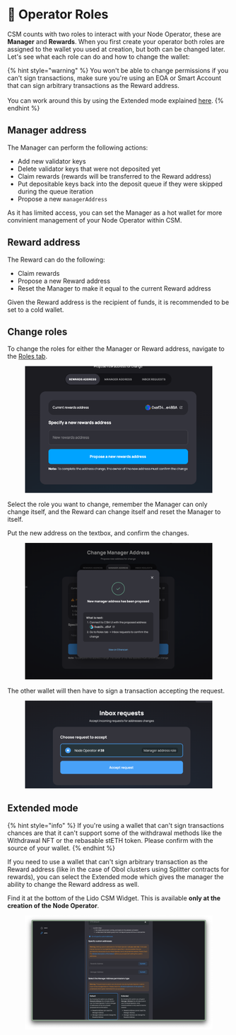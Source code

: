# 👥 Operator Roles

CSM counts with two roles to interact with your Node Operator, these are **Manager** and **Rewards**. When you first create your operator both roles are assigned to the wallet you used at creation, but both can be changed later. Let's see what each role can do and how to change the wallet:

{% hint style="warning" %}
You won't be able to change permissions if you can't sign transactions, make sure you're using an EOA or Smart Account that can sign arbitrary transactions as the Reward address.\
\
You can work around this by using the Extended mode explained [here](operator-roles.md#change-roles).
{% endhint %}

## Manager address[​](https://docs.lido.fi/staking-modules/csm/guides/addresses/#manager-address) <a href="#manager-address" id="manager-address"></a>

The Manager can perform the following actions:

* Add new validator keys
* Delete validator keys that were not deposited yet
* Claim rewards (rewards will be transferred to the Reward address)
* Put depositable keys back into the deposit queue if they were skipped during the queue iteration
* Propose a new `managerAddress`

As it has limited access, you can set the Manager as a hot wallet for more convinient management of your Node Operator within CSM.

## Reward address[​](https://docs.lido.fi/staking-modules/csm/guides/addresses/#reward-address) <a href="#reward-address" id="reward-address"></a>

The Reward can do the following:

* Claim rewards
* Propose a new Reward address
* Reset the Manager to make it equal to the current Reward address

Given the Reward address is the recipient of funds, it is recommended to be set to a cold wallet.

## Change roles

To change the roles for either the Manager or Reward address, navigate to the [Roles tab](https://csm.lido.fi/roles/).

<figure><img src="../.gitbook/assets/Screenshot 2025-04-13 at 20.35.00.png" alt=""><figcaption></figcaption></figure>

Select the role you want to change, remember the Manager can only change itself, and the Reward can change itself and reset the Manager to itself.

Put the new address on the textbox, and confirm the changes.

<figure><img src="../.gitbook/assets/Screenshot 2025-04-13 at 20.06.18.png" alt=""><figcaption></figcaption></figure>

The other wallet will then have to sign a transaction accepting the request.

<figure><img src="../.gitbook/assets/Screenshot 2025-04-13 at 20.07.04.png" alt=""><figcaption></figcaption></figure>

## Extended mode

{% hint style="info" %}
If you're using a wallet that can't sign transactions chances are that it can't support some of the withdrawal methods like the Withdrawal NFT or the rebasable stETH token. Please confirm with the source of your wallet.
{% endhint %}

If you need to use a wallet that can't sign arbitrary transaction as the Reward address (like in the case of Obol clusters using Splitter contracts for rewards), you can select the Extended mode which gives the manager the ability to change the Reward address as well.

Find it at the bottom of the Lido CSM Widget. This is available **only at the creation of the Node Operator**.

<figure><img src="../.gitbook/assets/Screenshot 2025-04-13 at 20.10.14.png" alt=""><figcaption></figcaption></figure>
